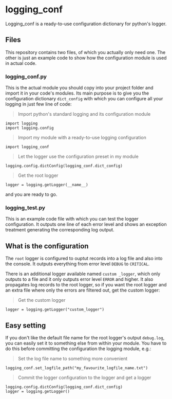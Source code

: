 # logging_conf
Logging_conf is a ready-to-use configuration dictionary for python's logger.

## Files
This repository contains two files, of which you actually only need one. The other is just an example code to show how the configuration module is used in actual code.

### logging_conf.py
This is the actual module you should copy into your project folder and import it in your code's modules. Its main purpose is to give you the configuration dictionary `dict_config` with which you can configure all your logging in just few line of code:

> Import python's standard logging and its configuration module
```
import logging
import logging.config
```

> Import my module with a ready-to-use logging configuration
```
import logging_conf
```

> Let the logger use the configuration preset in my module
```
logging.config.dictConfig(logging_conf.dict_config)
```

> Get the root logger
```
logger = logging.getLogger(__name__)
```

and you are ready to go.

### logging_test.py
This is an example code file with which you can test the logger configuration. It outputs one line of each error level and shows an exception treatment generating the corresponding log output.

## What is the configuration
The `root` logger is configured to ouptut records into a log file and also into the console. It outputs everything from error level `DEBUG` to `CRITICAL`.

There is an additional logger available named `custom _logger`, which only outputs to a file and it only outputs error level `ERROR` and higher. It also propagates log records to the root logger, so if you want the root logger and an extra file where only the errors are filtered out, get the custom logger:

> Get the custom logger
```
logger = logging.getLogger("custom_logger")
```

## Easy setting
If you don't like the default file name for the root logger's output `debug.log`, you can easily set it to something else from within your module. You have to do this before committing the configuration the logging module, e.g.:

> Set the log file name to something more convenient
```
logging_conf.set_logfile_path("my_favourite_logfile_name.txt")
```
> Commit the logger configuration to the logger and get a logger
```
logging.config.dictConfig(logging_conf.dict_config)
logger = logging.getLogger()
```
